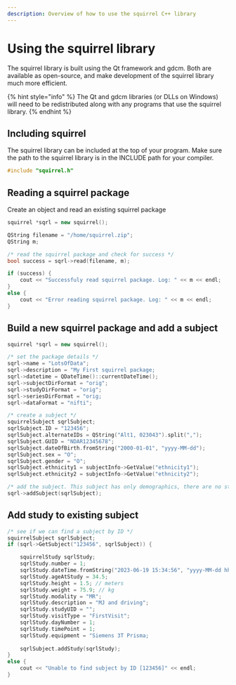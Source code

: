 ```yaml
---
description: Overview of how to use the squirrel C++ library
---
```


# Using the squirrel library

The squirrel library is built using the Qt framework and gdcm. Both are available as open-source, and make development of the squirrel library much more efficient.

{% hint style="info" %}
The Qt and gdcm libraries (or DLLs on Windows) will need to be redistributed along with any programs that use the squirrel library.
{% endhint %}

## Including squirrel

The squirrel library can be included at the top of your program. Make sure the path to the squirrel library is in the INCLUDE path for your compiler.

```cpp
#include "squirrel.h"
```

## Reading a squirrel package

Create an object and read an existing squirrel package

```cpp
squirrel *sqrl = new squirrel();

QString filename = "/home/squirrel.zip";
QString m;

/* read the squirrel package and check for success */
bool success = sqrl->read(filename, m);

if (success) {
    cout << "Successfuly read squirrel package. Log: " << m << endl;
}
else {
    cout << "Error reading squirrel package. Log: " << m << endl;
}
```

## Build a new squirrel package and add a subject

```cpp
squirrel *sqrl = new squirrel();

/* set the package details */
sqrl->name = "LotsOfData";
sqrl->description = "My First squirrel package;
sqrl->datetime = QDateTime()::currentDateTime();
sqrl->subjectDirFormat = "orig";
sqrl->studyDirFormat = "orig";
sqrl->seriesDirFormat = "orig;
sqrl->dataFormat = "nifti";

/* create a subject */
squirrelSubject sqrlSubject;
sqrlSubject.ID = "123456";
sqrlSubject.alternateIDs = QString("Alt1, 023043").split(",");
sqrlSubject.GUID = "NDAR12345678";
sqrlSubject.dateOfBirth.fromString("2000-01-01", "yyyy-MM-dd");
sqrlSubject.sex = "O";
sqrlSubject.gender = "O";
sqrlSubject.ethnicity1 = subjectInfo->GetValue("ethnicity1");
sqrlSubject.ethnicity2 = subjectInfo->GetValue("ethnicity2");

/* add the subject. This subject has only demographics, there are no studies or  */
sqrl->addSubject(sqrlSubject);
```

## Add study to existing subject

```cpp
/* see if we can find a subject by ID */
squirrelSubject sqrlSubject;
if (sqrl->GetSubject("123456", sqrlSubject)) {

    squirrelStudy sqrlStudy;
    sqrlStudy.number = 1;
    sqrlStudy.dateTime.fromString("2023-06-19 15:34:56", "yyyy-MM-dd hh:mm:ss");
    sqrlStudy.ageAtStudy = 34.5;
    sqrlStudy.height = 1.5; // meters
    sqrlStudy.weight = 75.9; // kg
    sqrlStudy.modality = "MR";
    sqrlStudy.description = "MJ and driving";
    sqrlStudy.studyUID = "";
    sqrlStudy.visitType = "FirstVisit";
    sqrlStudy.dayNumber = 1;
    sqrlStudy.timePoint = 1;
    sqrlStudy.equipment = "Siemens 3T Prisma;
    
    sqrlSubject.addStudy(sqrlStudy);
}
else {
    cout << "Unable to find subject by ID [123456]" << endl;
}
```
